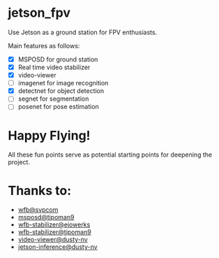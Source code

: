 # jetson_fpv

Use Jetson as a ground station for FPV enthusiasts. 

Main features as follows:

- [x] MSPOSD for ground station
- [x] Real time video stabilizer
- [x] video-viewer
- [ ] imagenet for image recognition
- [x] detectnet for object detection
- [ ] segnet for segmentation
- [ ] posenet for pose estimation

# Happy Flying!

All these fun points serve as potential starting points for deepening the project.

# Thanks to:

- [wfb@svpcom](https://github.com/svpcom/wfb-ng)
- [msposd@tipoman9](https://github.com/OpenIPC/msposd)
- [wfb-stabilizer@ejowerks](https://github.com/ejowerks/wfb-stabilizer)
- [wfb-stabilizer@tipoman9](https://github.com/tipoman9/wfb-stabilizer)
- [video-viewer@dusty-nv](https://github.com/dusty-nv/jetson-utils)
- [jetson-inference@dusty-nv](https://github.com/dusty-nv/jetson-inference)
